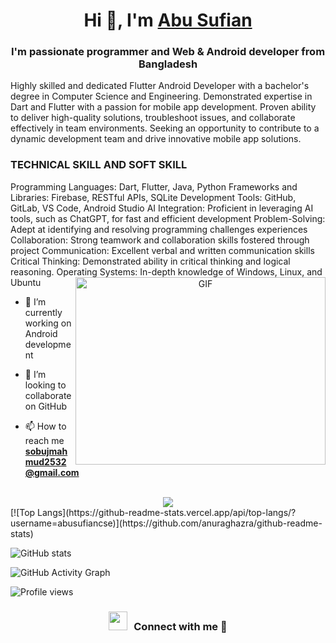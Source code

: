 <h1 align="center">Hi 👋, I'm <a href="https://www.linkedin.com/in/abusufiancse/" target="blank">Abu Sufian</a></h1>
<h3 align="center">I'm passionate programmer and Web & Android developer from Bangladesh</h3>
Highly skilled and dedicated Flutter Android Developer with a bachelor's degree in Computer
Science and Engineering. Demonstrated expertise in Dart and Flutter with a passion for mobile app
development. Proven ability to deliver high-quality solutions, troubleshoot issues, and collaborate
effectively in team environments. Seeking an opportunity to contribute to a dynamic development
team and drive innovative mobile app solutions.

<h3> TECHNICAL SKILL AND SOFT SKILL </h3>
<h7>Programming Languages: Dart, Flutter, Java, Python</h7>
<h7>Frameworks and Libraries: Firebase, RESTful APIs, SQLite</h7>
<h7>Development Tools: GitHub, GitLab, VS Code, Android Studio</h7>
<h7>AI Integration: Proficient in leveraging AI tools, such as ChatGPT, for fast and efficient
development</h7>
<h7>Problem-Solving: Adept at identifying and resolving programming challenges
experiences</h7>
<h7>Collaboration: Strong teamwork and collaboration skills fostered through project</h7>
<h7>Communication: Excellent verbal and written communication skills</h4>
<h7>Critical Thinking: Demonstrated ability in critical thinking and logical reasoning.</h7>
<h7>Operating Systems: In-depth knowledge of Windows, Linux, and Ubuntu</h7>
<a target="_blank" align="center">
  <img align="right" top="500" height="300" width="400" alt="GIF" src="https://media.giphy.com/media/SWoSkN6DxTszqIKEqv/giphy.gif">
</a>

- 🌱 I’m currently working on Android development

- 🌱 I’m looking to collaborate on GitHub

- 📫 How to reach me **sobujmahmud2532@gmail.com**
<br/>
<div align="center"><img src="https://github-readme-stats.vercel.app/api?username=abusufiancse&show_icons=true&count_private=true&hide_border=true" align="center" /></div>  
[![Top Langs](https://github-readme-stats.vercel.app/api/top-langs/?username=abusufiancse)](https://github.com/anuraghazra/github-readme-stats)

![GitHub stats](https://github-readme-stats.vercel.app/api?username=abusufiancse&show_icons=true)  

![GitHub Activity Graph](https://activity-graph.herokuapp.com/graph?username=abusufiancse)  

![Profile views](https://gpvc.arturio.dev/abusufiancse)  
<h3 align="center" > <img src="https://media.giphy.com/media/iY8CRBdQXODJSCERIr/giphy.gif" width="30" height="30" style="margin-right: 10px;">Connect with me 🤝 </h3>

</p>
